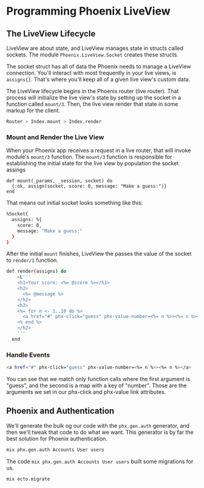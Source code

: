 # Programming Phoenix LiveView

## The LiveView Lifecycle

LiveView are about state, and LiveView manages state in structs called sockets. The module `Phoenix.LiveView.Socket` creates these structs.

The socket struct has all of data the Phoenix needs to manage a LiveView connection. You'll interact with most frequently in your live views, is `assigns{}`. That's where you'll keep all of a given live view's custom data.

The LiveView lifecycle begins in the Phoenix router (live router). That process will initialize the live view's state by setting up the socket in a function called `mount/3`. Then, the live view render that state in some markup for the client.

```bash
Router > Index.mount > Index.render
```
### Mount and Render the Live View

When your Phoenix app receives a request in a live router, that will invoke module's `mount/3` function. The `mount/3` function is responsible for establishing the initial state for the live view by population the socket assings

```bask
def mount(_params, _session, socket) do
  {:ok, assign(socket, score: 0, message: "Make a guess:")}
end
```

That means out initial socket looks something like this:

```bash
%Socket{
  assigns: %{
    score: 0,
    message: "Make a guess:"
  }
}
```

After the initial `mount` finishes, LiveView the passes the value of the socket to `render/1` function.

```bash
def render(assigns) do
    ~L'''
    <h1>Your score: <%= @score %></h1>
    <h2>
      <%= @message %>
    </h2>
    <h2>
    <%= for n <- 1..10 do %>
      <a href="#" phx-click="guess" phx-value-number=<%= n %>><%= n %><a/>
    <% end %>
    </h2>
    '''
  end
```

### Handle Events

```bash
<a href="#" phx-click="guess" phx-value-number=<%= n %>><%= n %></a>
```

You can see that we match only function calls where the first argument is "guess", and the second is a map with a key of "number". Those are the arguments we set in our phx-click and phx-value link attributes.

## Phoenix and Authentication

We'll generate the bulk og our code with the `phx.gen.auth` generator, and then we'll tweak that code to do what we want. This generator is by far the best solution for Phoenix authentication.

```bash
mix phx.gen.auth Accounts User users
```

The code `mix phx.gen.auth Accounts User users` built some migrations for us.

```bash
mix ecto.migrate
```






